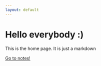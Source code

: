 ```yaml
---
layout: default
---
```

# Hello everybody :)

This is the home page. It is just a markdown

[Go to notes!](notes/public-garden)